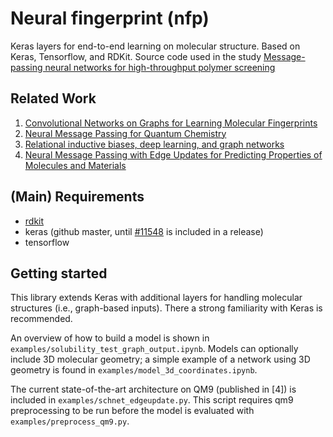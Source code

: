 # Neural fingerprint (nfp)

Keras layers for end-to-end learning on molecular structure. Based on Keras, Tensorflow, and RDKit. Source code used in the study [Message-passing neural networks for high-throughput polymer screening](https://arxiv.org/abs/1807.10363)

## Related Work

1. [Convolutional Networks on Graphs for Learning Molecular Fingerprints](https://arxiv.org/abs/1509.09292)
2. [Neural Message Passing for Quantum Chemistry](https://arxiv.org/pdf/1704.01212.pdf)
3. [Relational inductive biases, deep learning, and graph networks](https://arxiv.org/abs/1806.01261)
4. [Neural Message Passing with Edge Updates for Predicting Properties of Molecules and Materials](https://arxiv.org/abs/1806.03146)

## (Main) Requirements

- [rdkit](http://www.rdkit.org/docs/Install.html)
- keras (github master, until [#11548](https://github.com/keras-team/keras/pull/11548) is included in a release)
- tensorflow

## Getting started

This library extends Keras with additional layers for handling molecular structures (i.e., graph-based inputs). There a strong familiarity with Keras is recommended.

An overview of how to build a model is shown in `examples/solubility_test_graph_output.ipynb`. Models can optionally include 3D molecular geometry; a simple example of a network using 3D geometry is found in `examples/model_3d_coordinates.ipynb`.

The current state-of-the-art architecture on QM9 (published in [4]) is included in `examples/schnet_edgeupdate.py`. This script requires qm9 preprocessing to be run before the model is evaluated with `examples/preprocess_qm9.py`.
